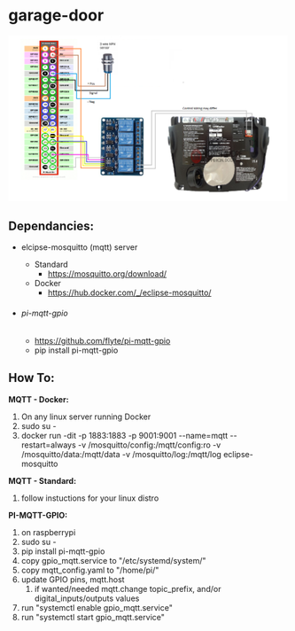 # garage-door  



![(./garage_pi_diagram.bmp](garage_pi_diagram.bmp)

## Dependancies:

- elcipse-mosquitto (mqtt) server

  - Standard
    -  https://mosquitto.org/download/
  - Docker
    - https://hub.docker.com/_/eclipse-mosquitto/

- ###### pi-mqtt-gpio  

  - https://github.com/flyte/pi-mqtt-gpio 
  - pip install pi-mqtt-gpio

## How To:

**MQTT - Docker:**

1. On any linux server running Docker
2. sudo su -
3. docker run -dit -p 1883:1883 -p 9001:9001 --name=mqtt --restart=always -v /mosquitto/config:/mqtt/config:ro -v /mosquitto/data:/mqtt/data -v /mosquitto/log:/mqtt/log eclipse-mosquitto

**MQTT - Standard:**

1. follow instuctions for your linux distro

   [here]:  https://mosquitto.org/download/

**PI-MQTT-GPIO:**

1. on raspberrypi
2. sudo su -
3. pip install pi-mqtt-gpio
4. copy gpio_mqtt.service to "/etc/systemd/system/"
5. copy mqtt_config.yaml to "/home/pi/"
6. update GPIO pins, mqtt.host
   1. if wanted/needed mqtt.change topic_prefix, and/or digital_inputs/outputs values
7. run "systemctl enable gpio_mqtt.service"
8. run "systemctl start gpio_mqtt.service"

